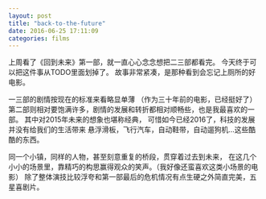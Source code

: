 ```yaml
---
layout: post
title: "back-to-the-future"
date: 2016-06-25 17:11:09
categories: films
---
```


上周看了《回到未来》第一部，就一直心心念念想把二三部都看完。
今天终于可以把这件事从TODO里面划掉了。
故事非常紧凑，是那种看到会忘记上厕所的好电影。

一三部的剧情按现在的标准来看略显单薄
（作为三十年前的电影，已经挺好了）
第二部则相对要饱满许多，剧情的发展和转折都相对顺畅些，也是我最喜欢的一部。
其中对2015年未来的想象也堪称经典，
可惜如今已经2016了，科技的发展并没有给我们的生活带来
悬浮滑板，飞行汽车，自动鞋带，自动遛狗机...这些酷酷的东西。

同一个小镇，同样的人物，甚至刻意重复的桥段，贯穿着过去到未来，
在这几个小小的场景里，靠精巧的构思赢得观众的笑声。（我好像还蛮喜欢这类小场景的电影）
除了整体演技比较浮夸和第一部最后的危机情况有点生硬之外简直完美，五星喜剧片。
